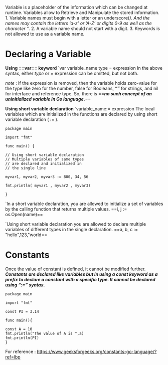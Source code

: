 Variable is a placeholder of the information which can be changed at runtime. Variables allow to Retrieve and Manipulate the stored information.
	1. Variable names must begin with a letter or an underscore(_). And the names may contain the letters ‘a-z’ or ’A-Z’ or digits 0-9 as well as the character ‘_’.
	2. A variable name should not start with a digit.
	3. Keywords is not allowed to use as a variable name.

# Declaring a Variable

**Using ==var== keyword**
	 `var variable_name type = expression
	 In the above syntax, either _type_ or _=_ expression can be omitted, but not both.

*note* : If the expression is removed, then the variable holds zero-value for the type like zero for the number, false for Booleans, **“”** for strings, and nil for interface and reference type. So, there is ==_**no such concept of an uninitialized variable in Go language.**_== 

**Using short variable declaration**
	 `variable_name:= expression 
	 The local variables which are initialized in the functions are declared by using short variable declaration ( := ).
```
package main

import "fmt"

func main() {

// Using short variable declaration
// Multiple variables of same types
// are declared and initialized in 
// the single line

myvar1, myvar2, myvar3 := 800, 34, 56

fmt.println( myvar1 , myvar2 , myvar3)

}
```

`In a short variable declaration, you are allowed to initialize a set of variables by the calling function that returns multiple values.
==i, j := os.Open(name)==

`Using short variable declaration you are allowed to declare multiple variables of different types in the single declaration.
==a, b, c := "hello",123,"world==


# Constants

Once the value of constant is defined, it cannot be modified further.
***Constants are declared like variables but in using a const keyword as a prefix to declare a constant with a specific type. It cannot be declared using “:=” syntax.***

```
package main

import "fmt"

const PI = 3.14

func main(){

const A = 10
fmt.println("The value of A is ",a)
fmt.println(PI)
}
```

For reference : https://www.geeksforgeeks.org/constants-go-language/?ref=lbp
